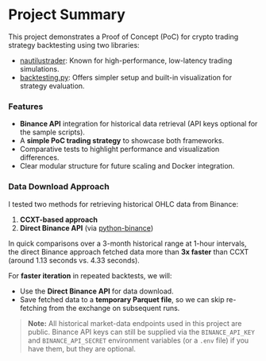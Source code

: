 # Project Summary

This project demonstrates a Proof of Concept (PoC) for crypto trading strategy backtesting using two libraries:
- [nautilustrader](https://nautilustrader.io): Known for high-performance, low-latency trading simulations.
- [backtesting.py](https://kernc.github.io/backtesting.py/): Offers simpler setup and built-in visualization for strategy evaluation.

### Features

- **Binance API** integration for historical data retrieval (API keys optional for the sample scripts).
- A **simple PoC trading strategy** to showcase both frameworks.
- Comparative tests to highlight performance and visualization differences.
- Clear modular structure for future scaling and Docker integration.

### Data Download Approach

I tested two methods for retrieving historical OHLC data from Binance:
1. **CCXT-based approach**
2. **Direct Binance API** (via [python-binance](https://github.com/sammchardy/python-binance))

In quick comparisons over a 3-month historical range at 1-hour intervals, the direct Binance approach fetched data more than **3x faster** than CCXT (around 1.13 seconds vs. 4.33 seconds).

For **faster iteration** in repeated backtests, we will:
- Use the **Direct Binance API** for data download.
- Save fetched data to a **temporary Parquet file**, so we can skip re-fetching from the exchange on subsequent runs.

> **Note:** All historical market-data endpoints used in this project are public. Binance API keys can still be supplied via the
> `BINANCE_API_KEY` and `BINANCE_API_SECRET` environment variables (or a `.env` file) if you have them, but they are optional.
